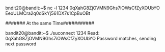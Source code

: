 bndit20@bandit:~$ nc -l 1234
0qXahG8ZjOVMN9Ghs7iOWsCfZyXOUbYO
EeoULMCra2q0dSkYj561DX7s1CpBuOBt

####### At the same Time###########

bandit20@bandit:~$ ./suconnect 1234
Read: 0qXahG8ZjOVMN9Ghs7iOWsCfZyXOUbYO
Password matches, sending next password


